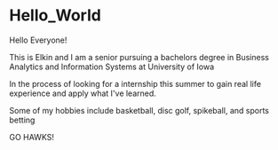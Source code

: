 # Hello_World

Hello Everyone! 

This is Elkin and I am a senior pursuing a bachelors degree in Business Analytics and Information Systems at University of Iowa

In the process of looking for a internship this summer to gain real life experience and apply what I've learned. 

Some of my hobbies include basketball, disc golf, spikeball, and sports betting

GO HAWKS!


